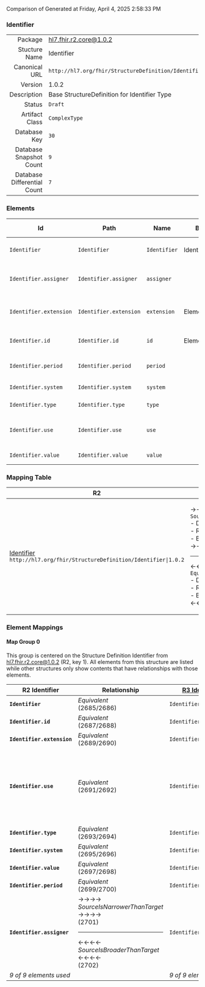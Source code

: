 Comparison of 
Generated at Friday, April 4, 2025 2:58:33 PM

### Identifier

|      |     |
| ---: | --- |
| Package | hl7.fhir.r2.core@1.0.2 |
| Stucture Name | Identifier |
| Canonical URL | `http://hl7.org/fhir/StructureDefinition/Identifier` |
| Version | 1.0.2 |
| Description | Base StructureDefinition for Identifier Type |
| Status | `Draft` |
| Artifact Class | `ComplexType` |
| Database Key | `30` |
| Database Snapshot Count | `9` |
| Database Differential Count | `7` |

### Elements

| Id | Path | Name | Base Path | Short | Cardinality | Collated Type | Binding Strength | Binding Value Set |
| -- | ---- | ---- | --------- | ----- | ----------- | ------------- | ---------------- | ----------------- |
| `Identifier` | `Identifier` | `Identifier` | Identifier | An identifier intended for computation | 0..* | Identifier |  |  |
| `Identifier.assigner` | `Identifier.assigner` | `assigner` |  | Organization that issued id (may be just text) | 0..1 | Reference(http://hl7.org/fhir/StructureDefinition/Organization) |  |  |
| `Identifier.extension` | `Identifier.extension` | `extension` | Element.extension | Additional Content defined by implementations | 0..* | Extension |  |  |
| `Identifier.id` | `Identifier.id` | `id` | Element.id | xml:id (or equivalent in JSON) | 0..1 | id |  |  |
| `Identifier.period` | `Identifier.period` | `period` |  | Time period when id is/was valid for use | 0..1 | Period |  |  |
| `Identifier.system` | `Identifier.system` | `system` |  | The namespace for the identifier | 0..1 | uri |  |  |
| `Identifier.type` | `Identifier.type` | `type` |  | Description of identifier | 0..1 | CodeableConcept | `Extensible` | `http://hl7.org/fhir/ValueSet/identifier-type` |
| `Identifier.use` | `Identifier.use` | `use` |  | usual \| official \| temp \| secondary (If known) | 0..1 | code | `Required` | `http://hl7.org/fhir/ValueSet/identifier-use` |
| `Identifier.value` | `Identifier.value` | `value` |  | The value that is unique | 0..1 | string |  |  |
### Mapping Table

| R2 | Comparison | R3 | Comparison | R4 | Comparison | R4B | Comparison | R5
| --- | --- | --- | --- | --- | --- | --- | --- | ---
| [Identifier](/docs/R2/ComplexTypes/Identifier.md)<br/> `http://hl7.org/fhir/StructureDefinition/Identifier\|1.0.2` | →→→→→→→<br/>`SourceIsNarrowerThanTarget`<br/>- DBKey: `56`<br/>- Reviewed: `n/a`<br/>- By: `n/a`<br/>→→→→→→→<hr/>←←←←←←←<br/>`Equivalent`<br/>- DBKey: `226`<br/>- Reviewed: `n/a`<br/>- By: `n/a`<br/>←←←←←←←| [Identifier](/docs/R3/ComplexTypes/Identifier.md)<br/> `http://hl7.org/fhir/StructureDefinition/Identifier\|3.0.2` | →→→→→→→<br/>`SourceIsNarrowerThanTarget`<br/>- DBKey: `399`<br/>- Reviewed: `n/a`<br/>- By: `n/a`<br/>→→→→→→→<hr/>←←←←←←←<br/>`Equivalent`<br/>- DBKey: `595`<br/>- Reviewed: `n/a`<br/>- By: `n/a`<br/>←←←←←←←| [Identifier](/docs/R4/ComplexTypes/Identifier.md)<br/> `http://hl7.org/fhir/StructureDefinition/Identifier\|4.0.1` | →→→→→→→<br/>`Equivalent`<br/>- DBKey: `1347`<br/>- Reviewed: `n/a`<br/>- By: `n/a`<br/>→→→→→→→<hr/>←←←←←←←<br/>`Equivalent`<br/>- DBKey: `1348`<br/>- Reviewed: `n/a`<br/>- By: `n/a`<br/>←←←←←←←| [Identifier](/docs/R4B/ComplexTypes/Identifier.md)<br/> `http://hl7.org/fhir/StructureDefinition/Identifier\|4.3.0` | →→→→→→→<br/>`Equivalent`<br/>- DBKey: `908`<br/>- Reviewed: `n/a`<br/>- By: `n/a`<br/>→→→→→→→<hr/>←←←←←←←<br/>`Equivalent`<br/>- DBKey: `1137`<br/>- Reviewed: `n/a`<br/>- By: `n/a`<br/>←←←←←←←| [Identifier](/docs/R5/ComplexTypes/Identifier.md)<br/> `http://hl7.org/fhir/StructureDefinition/Identifier\|5.0.0` 

### Element Mappings


#### Map Group 0

This group is centered on the Structure Definition Identifier from hl7.fhir.r2.core@1.0.2 (R2, key 1).
All elements from this structure are listed while other structures only show contents that have relationships with those elements.

| R2 Identifier| Relationship | [R3 Identifier](/docs/R3/ComplexTypes/Identifier.md)| Relationship | [R4 Identifier](/docs/R4/ComplexTypes/Identifier.md)| Relationship | [R4B Identifier](/docs/R4B/ComplexTypes/Identifier.md)| Relationship | [R5 Identifier](/docs/R5/ComplexTypes/Identifier.md)
| --- | --- | --- | --- | --- | --- | --- | --- | ---
| **`Identifier`**| _Equivalent_<br/>(2685/2686)| `Identifier`| _Equivalent_<br/>(9618/9619)| `Identifier`| _Equivalent_<br/>(21009/21010)| `Identifier`| _Equivalent_<br/>(36120/36121)| `Identifier`
| **`Identifier.id`**| _Equivalent_<br/>(2687/2688)| `Identifier.id`| _Equivalent_<br/>(9620/9621)| `Identifier.id`| _Equivalent_<br/>(21011/21012)| `Identifier.id`| _Equivalent_<br/>(36122/36123)| `Identifier.id`
| **`Identifier.extension`**| _Equivalent_<br/>(2689/2690)| `Identifier.extension`| _Equivalent_<br/>(9622/9623)| `Identifier.extension`| _Equivalent_<br/>(21013/21014)| `Identifier.extension`| _Equivalent_<br/>(36124/36125)| `Identifier.extension`
| **`Identifier.use`**| _Equivalent_<br/>(2691/2692)| `Identifier.use`| →→→→ _SourceIsNarrowerThanTarget_ →→→→ <br/>(9624)<hr/>←←←← _SourceIsBroaderThanTarget_ ←←←← <br/>(9625)| `Identifier.use`| _Equivalent_<br/>(21015/21016)| `Identifier.use`| _Equivalent_<br/>(36126/36127)| `Identifier.use`
| **`Identifier.type`**| _Equivalent_<br/>(2693/2694)| `Identifier.type`| _Equivalent_<br/>(9626/9627)| `Identifier.type`| _Equivalent_<br/>(21017/21018)| `Identifier.type`| _Equivalent_<br/>(36128/36129)| `Identifier.type`
| **`Identifier.system`**| _Equivalent_<br/>(2695/2696)| `Identifier.system`| _Equivalent_<br/>(9628/9629)| `Identifier.system`| _Equivalent_<br/>(21019/21020)| `Identifier.system`| _Equivalent_<br/>(36130/36131)| `Identifier.system`
| **`Identifier.value`**| _Equivalent_<br/>(2697/2698)| `Identifier.value`| _Equivalent_<br/>(9630/9631)| `Identifier.value`| _Equivalent_<br/>(21021/21022)| `Identifier.value`| _Equivalent_<br/>(36132/36133)| `Identifier.value`
| **`Identifier.period`**| _Equivalent_<br/>(2699/2700)| `Identifier.period`| _Equivalent_<br/>(9632/9633)| `Identifier.period`| _Equivalent_<br/>(21023/21024)| `Identifier.period`| _Equivalent_<br/>(36134/36135)| `Identifier.period`
| **`Identifier.assigner`**| →→→→ _SourceIsNarrowerThanTarget_ →→→→ <br/>(2701)<hr/>←←←← _SourceIsBroaderThanTarget_ ←←←← <br/>(2702)| `Identifier.assigner`| →→→→ _SourceIsNarrowerThanTarget_ →→→→ <br/>(9634)<hr/>←←←← _SourceIsBroaderThanTarget_ ←←←← <br/>(9635)| `Identifier.assigner`| _Equivalent_<br/>(21025/21026)| `Identifier.assigner`| _Equivalent_<br/>(36136/36137)| `Identifier.assigner`
| *9 of 9 elements used* | | *9 of 9 elements used* | | *9 of 9 elements used* | | *9 of 9 elements used* | | *9 of 9 elements used* 

